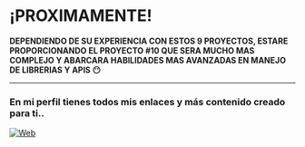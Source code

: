 
# ¡PROXIMAMENTE! 

**DEPENDIENDO DE SU EXPERIENCIA CON ESTOS 9 PROYECTOS, ESTARE PROPORCIONANDO EL PROYECTO #10 QUE SERA MUCHO MAS COMPLEJO Y ABARCARA HABILIDADES MAS AVANZADAS EN MANEJO DE LIBRERIAS Y APIS 😶**

---
### En mi perfil tienes todos mis enlaces y más contenido creado para ti.. <br>
[![Web](https://img.shields.io/badge/GitHub-CusanoTech-14a1f0?style=for-the-badge&logo=github&logoColor=white&labelColor=101010)](https://github.com/cusanotech)
